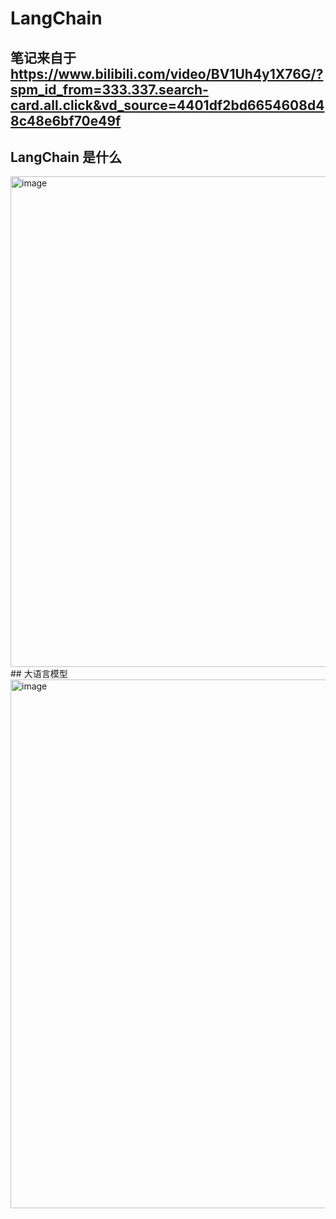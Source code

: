 # LangChain 
## 笔记来自于  https://www.bilibili.com/video/BV1Uh4y1X76G/?spm_id_from=333.337.search-card.all.click&vd_source=4401df2bd6654608d48c48e6bf70e49f
## LangChain 是什么
<img width="785" alt="image" src="https://github.com/xinhaoyan/LLM/assets/111496997/92634cd8-ebf6-4e92-8021-b7bdf273c119">
## 大语言模型 
<img width="846" alt="image" src="https://github.com/xinhaoyan/LLM/assets/111496997/cb1cc875-5cd3-4bd4-a723-a15420739100">
